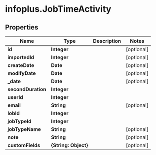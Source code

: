 # infoplus.JobTimeActivity

## Properties
Name | Type | Description | Notes
------------ | ------------- | ------------- | -------------
**id** | **Integer** |  | [optional] 
**importedId** | **Integer** |  | [optional] 
**createDate** | **Date** |  | [optional] 
**modifyDate** | **Date** |  | [optional] 
**_date** | **Date** |  | [optional] 
**secondDuration** | **Integer** |  | 
**userId** | **Integer** |  | 
**email** | **String** |  | [optional] 
**lobId** | **Integer** |  | 
**jobTypeId** | **Integer** |  | 
**jobTypeName** | **String** |  | [optional] 
**note** | **String** |  | [optional] 
**customFields** | **{String: Object}** |  | [optional] 


